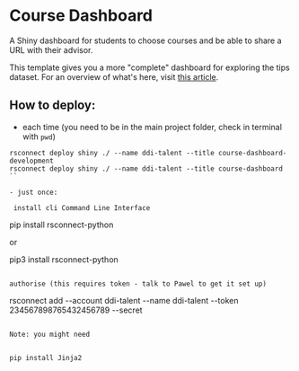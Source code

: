 # Course Dashboard

A Shiny dashboard for students to choose courses and be able to share a URL with their advisor.

This template gives you a more "complete" dashboard for exploring the tips dataset. For an overview of what's here, visit [this article](https://shiny.posit.co/py/docs/user-interfaces.html).

## How to deploy:

- each time (you need to be in the main project folder, check in terminal with `pwd`)

```
rsconnect deploy shiny ./ --name ddi-talent --title course-dashboard-development
rsconnect deploy shiny ./ --name ddi-talent --title course-dashboard
``

- just once:

 install cli Command Line Interface
```

pip install rsconnect-python

or 

pip3 install rsconnect-python


```

authorise (this requires token - talk to Pawel to get it set up)

```

rsconnect add --account ddi-talent --name ddi-talent --token 234567898765432456789 --secret <SECRET>

```

Note: you might need


pip install Jinja2




```

